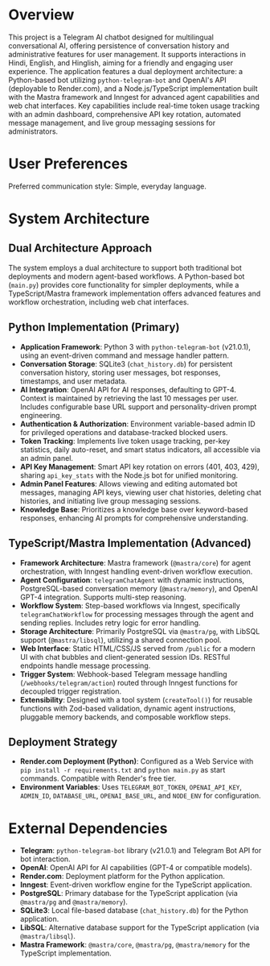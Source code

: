 # Overview

This project is a Telegram AI chatbot designed for multilingual conversational AI, offering persistence of conversation history and administrative features for user management. It supports interactions in Hindi, English, and Hinglish, aiming for a friendly and engaging user experience. The application features a dual deployment architecture: a Python-based bot utilizing `python-telegram-bot` and OpenAI's API (deployable to Render.com), and a Node.js/TypeScript implementation built with the Mastra framework and Inngest for advanced agent capabilities and web chat interfaces. Key capabilities include real-time token usage tracking with an admin dashboard, comprehensive API key rotation, automated message management, and live group messaging sessions for administrators.

# User Preferences

Preferred communication style: Simple, everyday language.

# System Architecture

## Dual Architecture Approach

The system employs a dual architecture to support both traditional bot deployments and modern agent-based workflows. A Python-based bot (`main.py`) provides core functionality for simpler deployments, while a TypeScript/Mastra framework implementation offers advanced features and workflow orchestration, including web chat interfaces.

## Python Implementation (Primary)

-   **Application Framework**: Python 3 with `python-telegram-bot` (v21.0.1), using an event-driven command and message handler pattern.
-   **Conversation Storage**: SQLite3 (`chat_history.db`) for persistent conversation history, storing user messages, bot responses, timestamps, and user metadata.
-   **AI Integration**: OpenAI API for AI responses, defaulting to GPT-4. Context is maintained by retrieving the last 10 messages per user. Includes configurable base URL support and personality-driven prompt engineering.
-   **Authentication & Authorization**: Environment variable-based admin ID for privileged operations and database-tracked blocked users.
-   **Token Tracking**: Implements live token usage tracking, per-key statistics, daily auto-reset, and smart status indicators, all accessible via an admin panel.
-   **API Key Management**: Smart API key rotation on errors (401, 403, 429), sharing `api_key_stats` with the Node.js bot for unified monitoring.
-   **Admin Panel Features**: Allows viewing and editing automated bot messages, managing API keys, viewing user chat histories, deleting chat histories, and initiating live group messaging sessions.
-   **Knowledge Base**: Prioritizes a knowledge base over keyword-based responses, enhancing AI prompts for comprehensive understanding.

## TypeScript/Mastra Implementation (Advanced)

-   **Framework Architecture**: Mastra framework (`@mastra/core`) for agent orchestration, with Inngest handling event-driven workflow execution.
-   **Agent Configuration**: `telegramChatAgent` with dynamic instructions, PostgreSQL-based conversation memory (`@mastra/memory`), and OpenAI GPT-4 integration. Supports multi-step reasoning.
-   **Workflow System**: Step-based workflows via Inngest, specifically `telegramChatWorkflow` for processing messages through the agent and sending replies. Includes retry logic for error handling.
-   **Storage Architecture**: Primarily PostgreSQL via `@mastra/pg`, with LibSQL support (`@mastra/libsql`), utilizing a shared connection pool.
-   **Web Interface**: Static HTML/CSS/JS served from `/public` for a modern UI with chat bubbles and client-generated session IDs. RESTful endpoints handle message processing.
-   **Trigger System**: Webhook-based Telegram message handling (`/webhooks/telegram/action`) routed through Inngest functions for decoupled trigger registration.
-   **Extensibility**: Designed with a tool system (`createTool()`) for reusable functions with Zod-based validation, dynamic agent instructions, pluggable memory backends, and composable workflow steps.

## Deployment Strategy

-   **Render.com Deployment (Python)**: Configured as a Web Service with `pip install -r requirements.txt` and `python main.py` as start commands. Compatible with Render's free tier.
-   **Environment Variables**: Uses `TELEGRAM_BOT_TOKEN`, `OPENAI_API_KEY`, `ADMIN_ID`, `DATABASE_URL`, `OPENAI_BASE_URL`, and `NODE_ENV` for configuration.

# External Dependencies

-   **Telegram**: `python-telegram-bot` library (v21.0.1) and Telegram Bot API for bot interaction.
-   **OpenAI**: OpenAI API for AI capabilities (GPT-4 or compatible models).
-   **Render.com**: Deployment platform for the Python application.
-   **Inngest**: Event-driven workflow engine for the TypeScript application.
-   **PostgreSQL**: Primary database for the TypeScript application (via `@mastra/pg` and `@mastra/memory`).
-   **SQLite3**: Local file-based database (`chat_history.db`) for the Python application.
-   **LibSQL**: Alternative database support for the TypeScript application (via `@mastra/libsql`).
-   **Mastra Framework**: `@mastra/core`, `@mastra/pg`, `@mastra/memory` for the TypeScript implementation.
